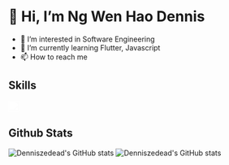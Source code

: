 # 👋 Hi, I’m Ng Wen Hao Dennis
- 👀 I’m interested in Software Engineering
- 🌱 I’m currently learning Flutter, Javascript
- 📫 How to reach me

## Skills
[<img src="https://cdn.jsdelivr.net/npm/simple-icons@v3/icons/linkedin.svg" width="22" style="filter: brightness(0) invert(1);">](linkedin)

## Github Stats
![Denniszedead's GitHub stats](https://github-readme-stats.vercel.app/api?username=denniszedead&show_icons=true#gh-light-mode-only)
![Denniszedead's GitHub stats](https://github-readme-stats.vercel.app/api?username=denniszedead&theme=dark&show_icons=true#gh-dark-mode-only)

<!---
Denniszedead/Denniszedead is a ✨ special ✨ repository because its `README.md` (this file) appears on your GitHub profile.
You can click the Preview link to take a look at your changes.
--->

[linkedin]: https://www.linkedin.com/in/ng-wen-hao-dennis-1b5650131/
[instagram]: https://www.instagram.com/denniszedead/
[facebook]: https://www.facebook.com/dennisngwh/
